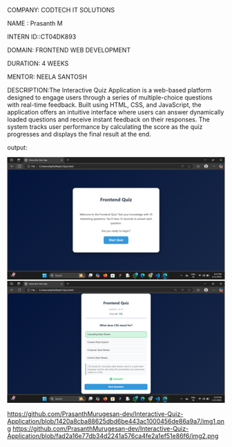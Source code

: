 COMPANY: CODTECH IT SOLUTIONS

NAME : Prasanth M

INTERN ID::CT04DK893

DOMAIN: FRONTEND WEB DEVELOPMENT

DURATION: 4 WEEKS

MENTOR: NEELA SANTOSH


DESCRIPTION:The Interactive Quiz Application is a web-based platform designed to engage users through a series of multiple-choice questions with real-time feedback. Built using HTML, CSS, and JavaScript, the application offers an intuitive interface where users can answer dynamically loaded questions and receive instant feedback on their responses. The system tracks user performance by calculating the score as the quiz progresses and displays the final result at the end.



output:

![Image Alt](https://github.com/PrasanthMurugesan-dev/Interactive-Quiz-Application/blob/1420a8cba88625dbd6be443ac1000456de86a9a7/img1.png)   
![Image Alt](https://github.com/PrasanthMurugesan-dev/Interactive-Quiz-Application/blob/fad2a16e77db34d2241a576ca4fe2a1ef51e86f6/img2.png)


https://github.com/PrasanthMurugesan-dev/Interactive-Quiz-Application/blob/1420a8cba88625dbd6be443ac1000456de86a9a7/img1.png
https://github.com/PrasanthMurugesan-dev/Interactive-Quiz-Application/blob/fad2a16e77db34d2241a576ca4fe2a1ef51e86f6/img2.png
